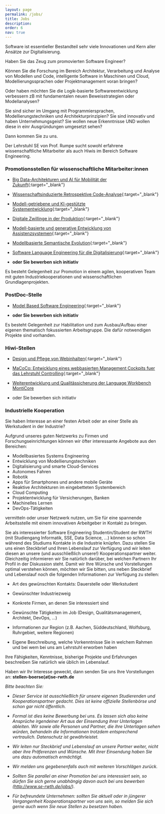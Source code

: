 ```yaml
---
layout: page
permalink: /jobs/
title: Jobs
description: 
order: 6
nav: true
---
```


Software ist essentieller Bestandteil sehr viele Innovationen und Kern 
aller Ansätze zur Digitalisierung. 

Haben Sie das Zeug zum promovierten Software Engineer?

Können Sie die Forschung im Bereich Architektur, Verarbeitung und 
Analyse von Modellen und Code, intelligente Software in Maschinen und 
Cloud, Modellierungssprachen oder Projektmanagement voran bringen? 

Oder haben möchten Sie die Logik-basierte Softwareentwicklung 
verbessern zB mit fundamentalen neuen Beweisstrategien oder 
Modellanalysen? 

Sie sind sicher im Umgang mit Programmiersprachen, 
Modellierungstechniken und Architekturprinzipien? Sie sind innovativ 
und haben Unternehmungsgeist? Sie wollen neue Erkenntnisse UND wollen 
diese in einr Ausgründungen umgesetzt sehen? 

Dann kommen Sie zu uns.

Der Lehrstuhl SE von Prof. Rumpe sucht sowohl erfahrene 
wissenschaftliche Mitarbeiter als auch Hiwis im Bereich Software 
Engineering. 

### Promotionsstellen für wissenschaftliche Mitarbeiter:innen

- [Big Data-Architekturen und AI für Mobilität der 
Zukunft](/assets/pdf/WiMi.CatenaX.ZF.pdf){:target="_blank"} 

- [Wissenschaftsinduzierte Retrospektive 
Code-Analyse](/assets/pdf/WiMi.RCA.pdf){:target="_blank"} 

- [Modell-getriebene und KI-gestützte 
Systementwicklung](/assets/pdf/WiMi.KIZAM.pdf){:target="_blank"} 

- [Digitale Zwillinge in der 
Produktion](/assets/pdf/WiMi.IoP.pdf){:target="_blank"} 

- [Modell-basierte und generative Entwicklung von 
Assistenzsystemen](/assets/pdf/WiMi.AssistiveSystems.pdf){:target="_blank"} 

- [Modellbasierte Semantische 
Evolution](/assets/pdf/WiMi-MBSE-SemanticDifferencing.pdf){:target="_blank"} 

- [Software Language Engineering für die 
Digitalisierung](/assets/pdf/Software_Language_Engineering_fuer_die_Digitalisierung.pdf){:target="_blank"} 

- **oder Sie bewerben sich initiativ**

Es besteht Gelegenheit zur Promotion in einem agilen, kooperativen Team 
mit guten Industriekooperationen und wissenschaftlichen 
Grundlagenprojekten. 

### PostDoc-Stelle

- [Model Based Software 
Engineering](/assets/pdf/PostDoc.Modellbased-Software-Engineering.pdf){:target="_blank"} 

- **oder Sie bewerben sich initiativ**

Es besteht Gelegenheit zur Habilitation und zum Ausbau/Aufbau einer 
eigenen thematisch fokussierten Arbeitsgruppe. Die dafür notwendigen 
Projekte sind vorhanden. 

### Hiwi-Stellen

- [Design und Pflege von 
Webinhalten](/assets/pdf/21.06.25.HiWi.Web.pdf){:target="_blank"} 

- [MaCoCo: Entwicklung eines webbasierten Management Cockpits fuer das 
Lehrstuhl 
Controlling](/assets/pdf/19.07.04.MaCoCo.pdf){:target="_blank"} 

- [Weiterentwicklung und Qualitässicherung der Language Workbench 
MontiCore](https://www.se-rwth.de/jobs/hiwi41/) 

- oder Sie bewerben sich initiativ

### Industrielle Kooperation

Sie haben Interesse an einer festen Arbeit oder an einer Stelle als 
Werkstudent in der Industrie? 

Aufgrund unseres guten Netzwerks zu Firmen und Forschungseinrichtungen 
können wir öfter interessante Angebote aus den Bereichen: 

- Modellbasiertes Systems Engineering
- Entwicklung von Modellierungstechniken
- Digitalisierung und smarte Cloud-Services
- Autonomes Fahren
- Robotik
- Apps für Smartphones und andere mobile Geräte
- Reaktive Architekturen im eingebetteten Systembereich
- Cloud Computing
- Projektentwicklung für Versicherungen, Banken
- Machinelles Lernen
- DevOps-Tätigkeiten

vermitteln oder unser Netzwerk nutzen, um Sie für eine spannende 
Arbeitsstelle mit einem innovativen Arbeitgeber in Kontakt zu bringen. 

Sie als interessierter Software Engineering Studentin/Student der RWTH 
(mit Studiengang Informatik, SSE, Data Science, ...) können so schon 
während des Studiums Kontakte in die Industrie knüpfen. Dazu stellen 
Sie uns einen Steckbrief und Ihren Lebenslauf zur Verfügung und wir 
leiten diesen an unsere (und ausschließlich unsere!) 
Kooperationspartner weiter. Gleichzeitig informieren wir Sie natürlich 
darüber, bei welchen Partnern Ihr Profil in der Diskussion steht. Damit 
wir Ihre Wünsche und Vorstellungen optimal verstehen können, möchten 
wir Sie bitten, uns neben Steckbrief und Lebenslauf noch die folgenden 
Informationen zur Verfügung zu stellen: 

- Art des gewünschten Kontakts: Dauerstelle oder Werkstudent

- Gewünschter Industriezweig

- Konkrete Firmen, an denen Sie interessiert sind  

- Gewünschte Tätigkeiten im Job (Design, Qualitätsmanagement, 
Architekt, DevOps, ...) 

- Informationen zur Region (z.B. Aachen, Süddeutschland, Wolfsburg, 
Ruhrgebiet, weitere Regionen) 

- Eigene Beschreibung, welche Vorkenntnisse Sie in welchem Rahmen und 
bei wem bei uns am Lehrstuhl erworben haben 

Ihre Fähigkeiten, Kenntnisse, bisherige Projekte und Erfahrungen 
beschreiben Sie natürlich wie üblich im Lebenslauf. 

Haben wir Ihr Interesse geweckt, dann senden Sie uns Ihre Vorstellungen 
an: **stellen-boerse(at)se-rwth.de** 

*Bitte beachten Sie:*

- *Dieser Service ist ausschließlich für unsere eigenen Studierenden 
und Kooperationspartner gedacht. Dies ist keine offizielle Stellenbörse 
und schon gar nicht öffentlich.* 

- *Formal ist dies keine Bewerbung bei uns. Es lassen sich also keine 
Ansprüche irgendeiner Art aus der Einsendung ihrer Unterlagen ableiten. 
Wir sowie alle Personen und Partner, die ihre Unterlagen sehen würden, 
behandeln die Informationen trotzdem entsprechend vertraulich. 
Datenschutz ist gewährleistet.* 

- *Wir leiten nur Steckbrief und Lebenslauf an unsere Partner weiter, 
nicht aber ihre Präferenzen und Wünsche. Mit ihrer Einsendung haben Sie 
uns dazu automatisch ermächtigt.* 

- *Wir melden uns gegebenenfalls auch mit weiteren Vorschlägen zurück.*

- *Sollten Sie parallel an einer Promotion bei uns interessiert sein, 
so dürfen Sie sich gerne unabhängig davon auch bei uns bewerben 
(http://www.se-rwth.de/jobs/).* 

- *Für befreundete Unternehmen: sollten Sie aktuell oder in jüngerer 
Vergangenheit Kooperationspartner von uns sein, so melden Sie sich 
gerne auch wenn Sie neue Stellen zu besetzen haben.* 

